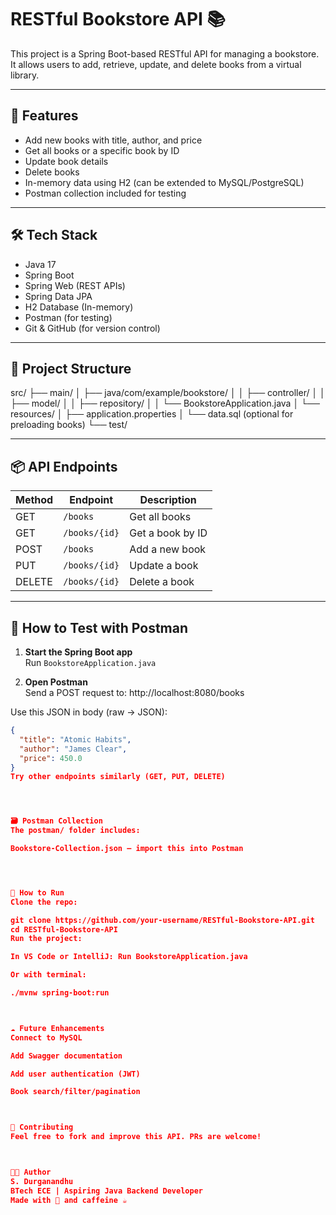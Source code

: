 # RESTful Bookstore API 📚

This project is a Spring Boot-based RESTful API for managing a bookstore. It allows users to add, retrieve, update, and delete books from a virtual library.

---

## 🚀 Features

- Add new books with title, author, and price
- Get all books or a specific book by ID
- Update book details
- Delete books
- In-memory data using H2 (can be extended to MySQL/PostgreSQL)
- Postman collection included for testing

---

## 🛠️ Tech Stack

- Java 17
- Spring Boot
- Spring Web (REST APIs)
- Spring Data JPA
- H2 Database (In-memory)
- Postman (for testing)
- Git & GitHub (for version control)

---

## 📂 Project Structure

src/
├── main/
│ ├── java/com/example/bookstore/
│ │ ├── controller/
│ │ ├── model/
│ │ ├── repository/
│ │ └── BookstoreApplication.java
│ └── resources/
│ ├── application.properties
│ └── data.sql (optional for preloading books)
└── test/


---

## 📦 API Endpoints

| Method | Endpoint       | Description            |
|--------|----------------|------------------------|
| GET    | `/books`       | Get all books          |
| GET    | `/books/{id}`  | Get a book by ID       |
| POST   | `/books`       | Add a new book         |
| PUT    | `/books/{id}`  | Update a book          |
| DELETE | `/books/{id}`  | Delete a book          |

---

## 🧪 How to Test with Postman

1. **Start the Spring Boot app**  
   Run `BookstoreApplication.java`

2. **Open Postman**  
   Send a POST request to:
http://localhost:8080/books


Use this JSON in body (raw → JSON):
```json
{
  "title": "Atomic Habits",
  "author": "James Clear",
  "price": 450.0
}
Try other endpoints similarly (GET, PUT, DELETE)




🗃️ Postman Collection
The postman/ folder includes:

Bookstore-Collection.json — import this into Postman




💾 How to Run
Clone the repo:

git clone https://github.com/your-username/RESTful-Bookstore-API.git
cd RESTful-Bookstore-API
Run the project:

In VS Code or IntelliJ: Run BookstoreApplication.java

Or with terminal:

./mvnw spring-boot:run



☁️ Future Enhancements
Connect to MySQL

Add Swagger documentation

Add user authentication (JWT)

Book search/filter/pagination



🤝 Contributing
Feel free to fork and improve this API. PRs are welcome!



🧑‍💻 Author
S. Durganandhu
BTech ECE | Aspiring Java Backend Developer
Made with 💙 and caffeine ☕
